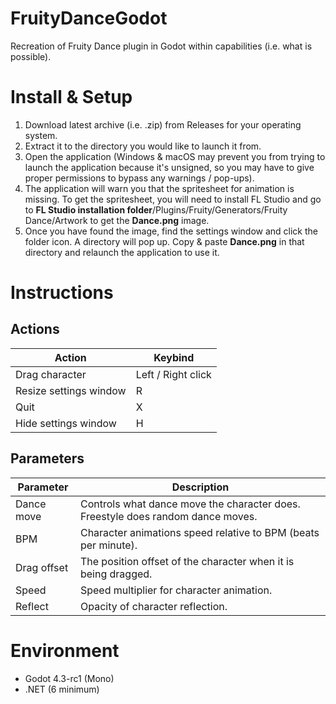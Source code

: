 ﻿# FruityDanceGodot
Recreation of Fruity Dance plugin in Godot within capabilities (i.e. what is possible).
# Install & Setup
1. Download latest archive (i.e. .zip) from Releases for your operating system.
2. Extract it to the directory you would like to launch it from.
3. Open the application (Windows & macOS may prevent you from trying to launch the application because it's unsigned, so you may have to give proper permissions to bypass any warnings / pop-ups).
4. The application will warn you that the spritesheet for animation is missing. To get the spritesheet, you will need to install FL Studio and go to **FL Studio installation folder**/Plugins/Fruity/Generators/Fruity Dance/Artwork to get the **Dance.png** image.
5. Once you have found the image, find the settings window and click the folder icon. A directory will pop up. Copy & paste **Dance.png** in that directory and relaunch the application to use it.
# Instructions 
## Actions
| Action | Keybind |
| --- | --- |
| Drag character | Left / Right click
| Resize settings window | R |
| Quit | X |
| Hide settings window | H |
## Parameters
| Parameter | Description |
| --- | --- |
| Dance move | Controls what dance move the character does. Freestyle does random dance moves.
| BPM | Character animations speed relative to BPM (beats per minute).
| Drag offset | The position offset of the character when it is being dragged.
| Speed | Speed multiplier for character animation.
| Reflect | Opacity of character reflection.
# Environment
- Godot 4.3-rc1 (Mono)
- .NET (6 minimum)

